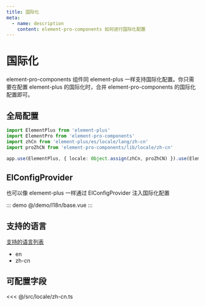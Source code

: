 ```yaml
---
title: 国际化
meta:
  - name: description
    content: element-pro-components 如何进行国际化配置
---
```


# 国际化

element-pro-components 组件同 element-plus 一样支持国际化配置。你只需要在配置 element-plus 的国际化时，合并 element-pro-components 的国际化配置即可。

## 全局配置

```ts
import ElementPlus from 'element-plus'
import ElementPro from 'element-pro-components'
import zhCn from 'element-plus/es/locale/lang/zh-cn'
import proZhCN from 'element-pro-components/lib/locale/zh-cn'

app.use(ElementPlus, { locale: Object.assign(zhCn, proZhCN) }).use(ElementPro)
```

## ElConfigProvider

也可以像 elememt-plus 一样通过 ElConfigProvider 注入国际化配置

::: demo
@/demo/I18n/base.vue
:::

## 支持的语言

[支持的语言列表](https://github.com/tolking/element-pro-components/tree/main/src/locale)

- en
- zh-cn

## 可配置字段

<<< @/src/locale/zh-cn.ts
